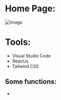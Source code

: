 # Home Page:

![image](https://github.com/user-attachments/assets/5cc6edd0-fac4-4fc1-ab84-345e0871e4dd)




# Tools:

  + Visual Studio Code
  + ReactJs
  + Tailwind CSS
    
## Some functions:

  + 




